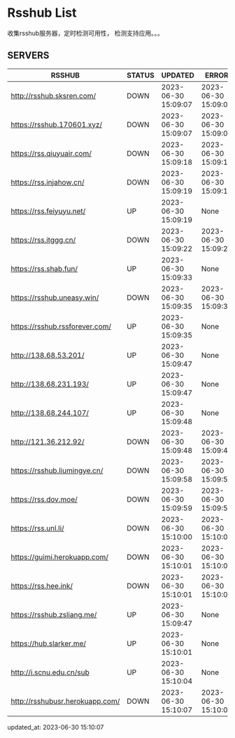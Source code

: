 # Rsshub List

收集rsshub服务器，定时检测可用性， 检测支持应用。。。


## SERVERS

|  RSSHUB   | STATUS  | UPDATED  | ERROR  | TWITTER |  
|  ----  | ----  | ----  | ----  | ---- |  
| http://rsshub.sksren.com/ | DOWN | 2023-06-30 15:09:07 | 2023-06-30 15:09:07 |  
| https://rsshub.170601.xyz/ | DOWN | 2023-06-30 15:09:07 | 2023-06-30 15:09:07 |  
| https://rss.qiuyuair.com/ | DOWN | 2023-06-30 15:09:18 | 2023-06-30 15:09:18 |  
| https://rss.injahow.cn/ | DOWN | 2023-06-30 15:09:19 | 2023-06-30 15:09:19 |  
| https://rss.feiyuyu.net/ | UP | 2023-06-30 15:09:19 | None |OK|  
| https://rss.itggg.cn/ | DOWN | 2023-06-30 15:09:22 | 2023-06-30 15:09:22 |  
| https://rss.shab.fun/ | UP | 2023-06-30 15:09:33 | None |OK|  
| https://rsshub.uneasy.win/ | DOWN | 2023-06-30 15:09:35 | 2023-06-30 15:09:35 |  
| https://rsshub.rssforever.com/ | UP | 2023-06-30 15:09:35 | None |OK|  
| http://138.68.53.201/ | UP | 2023-06-30 15:09:47 | None ||  
| http://138.68.231.193/ | UP | 2023-06-30 15:09:47 | None ||  
| http://138.68.244.107/ | UP | 2023-06-30 15:09:48 | None ||  
| http://121.36.212.92/ | DOWN | 2023-06-30 15:09:48 | 2023-06-30 15:09:48 |  
| https://rsshub.liumingye.cn/ | DOWN | 2023-06-30 15:09:58 | 2023-06-30 15:09:58 |  
| https://rss.dov.moe/ | DOWN | 2023-06-30 15:09:59 | 2023-06-30 15:09:59 |  
| https://rss.unl.li/ | DOWN | 2023-06-30 15:10:00 | 2023-06-30 15:10:00 |  
| https://guimi.herokuapp.com/ | DOWN | 2023-06-30 15:10:01 | 2023-06-30 15:10:01 |  
| https://rss.hee.ink/ | DOWN | 2023-06-30 15:10:01 | 2023-06-30 15:10:01 |  
| https://rsshub.zsliang.me/ | UP | 2023-06-30 15:09:47 | None |OK|  
| https://hub.slarker.me/ | UP | 2023-06-30 15:10:01 | None |OK|  
| http://i.scnu.edu.cn/sub | UP | 2023-06-30 15:10:04 | None ||  
| http://rsshubusr.herokuapp.com/ | DOWN | 2023-06-30 15:10:07 | 2023-06-30 15:10:07 |  
  

updated_at: 2023-06-30 15:10:07  
